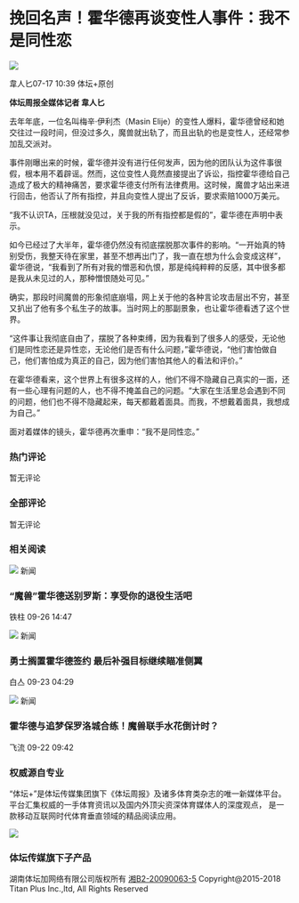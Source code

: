 # 挽回名声！霍华德再谈变性人事件：我不是同性恋

![](https://resource.ttplus.cn/editor/headphoto/user_default.jpg)

韋人匕07-17 10:39 体坛+原创

**体坛周报全媒体记者 韋人匕**

去年年底，一位名叫梅辛·伊利杰（Masin Elije）的变性人爆料，霍华德曾经和她交往过一段时间，但没过多久，魔兽就出轨了，而且出轨的也是变性人，还经常参加乱交派对。

事件刚曝出来的时候，霍华德并没有进行任何发声，因为他的团队认为这件事很假，根本用不着辟谣。然而，这位变性人竟然直接提出了诉讼，指控霍华德给自己造成了极大的精神痛苦，要求霍华德支付所有法律费用。这时候，魔兽才站出来进行回击，他否认了所有指控，并且向变性人提出了反诉，要求索赔1000万美元。

“我不认识TA，压根就没见过，关于我的所有指控都是假的”，霍华德在声明中表示。

如今已经过了大半年，霍华德仍然没有彻底摆脱那次事件的影响。“一开始真的特别受伤，我整天待在家里，甚至不想再出门了，我一直在想为什么会变成这样”，霍华德说，“我看到了所有对我的憎恶和仇恨，那是纯纯粹粹的反感，其中很多都是我从未见过的人，那种憎恨随处可见。”

确实，那段时间魔兽的形象彻底崩塌，网上关于他的各种言论攻击层出不穷，甚至又扒出了他有多个私生子的故事。当时网上的那副景象，也让霍华德看透了这个世界。

“这件事让我彻底自由了，摆脱了各种束缚，因为我看到了很多人的感受，无论他们是同性恋还是异性恋，无论他们是否有什么问题，”霍华德说，“他们害怕做自己，他们害怕成为真正的自己，因为他们害怕其他人的看法和评价。”

在霍华德看来，这个世界上有很多这样的人，他们不得不隐藏自己真实的一面，还有一些心理有问题的人，也不得不掩盖自己的问题。“大家在生活里总会遇到不同的问题，他们也不得不隐藏起来，每天都戴着面具。而我，不想戴着面具，我想成为自己。”

面对着媒体的镜头，霍华德再次重申：“我不是同性恋。”

### 热门评论

暂无评论

### 全部评论

暂无评论

### 相关阅读

![](https://resource.ttplus.cn/publish/app/data/2024/09/26/532092/3640951a-9855-4f45-91c6-19494c0eb673.png@!img02) 新闻

### “魔兽”霍华德送别罗斯：享受你的退役生活吧

铁柱    09-26 14:47

![](https://resource.ttplus.cn/publish/app/data/2023/09/23/491890/52b4597c-68d4-4230-bc03-75debf58a19a.png@!img02) 新闻

### 勇士搁置霍华德签约 最后补强目标继续瞄准侧翼

白亼    09-23 04:29

![](https://resource.ttplus.cn/publish/app/data/2023/09/22/491797/4b568a16-d355-4b77-99fe-32182f2aa9f3.png@!img02) 新闻

### 霍华德与追梦保罗洛城合练！魔兽联手水花倒计时？

飞流    09-22 09:42

### 权威源自专业

“体坛+”是体坛传媒集团旗下《体坛周报》及诸多体育类杂志的唯一新媒体平台。 平台汇集权威的一手体育资讯以及国内外顶尖资深体育媒体人的深度观点， 是一款移动互联网时代体育垂直领域的精品阅读应用。

![](https://resource.ttplus.cn/h5/ttplus-gw5.1/images/pic_down_code.png)

### 体坛传媒旗下子产品

湖南体坛加网络有限公司版权所有 [湘B2-20090063-5](http://beian.miit.gov.cn/) Copyright@2015-2018 Titan Plus Inc.,ltd, All Rights Reserved
<!-- tcd_original_link https://www.ttplus.cn/publish/app/data/2019/07/17/255873/os_news.html -->
